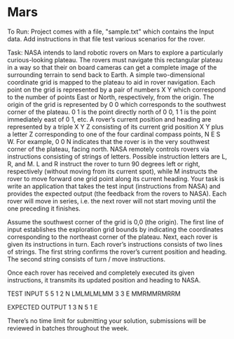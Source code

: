 # Mars
To Run:
Project comes with a file, "sample.txt" which contains the Input data.  Add instructions in that file test various scenarios for the rover. 


Task:
NASA intends to land robotic rovers on Mars to explore a particularly curious-looking plateau. The rovers must
navigate this rectangular plateau in a way so that their on board cameras can get a complete image of the
surrounding terrain to send back to Earth.
A simple two-dimensional coordinate grid is mapped to the plateau to aid in rover navigation. Each point on the grid is
represented by a pair of numbers X Y which correspond to the number of points East or North, respectively, from the
origin. The origin of the grid is represented by 0 0 which corresponds to the southwest corner of the plateau. 0 1 is
the point directly north of 0 0, 1 1 is the point immediately east of 0 1, etc. A rover’s current position and heading are
represented by a triple X Y Z consisting of its current grid position X Y plus a letter Z corresponding to one of the four
cardinal compass points, N E S W. For example, 0 0 N indicates that the rover is in the very southwest corner of the
plateau, facing north.
NASA remotely controls rovers via instructions consisting of strings of letters. Possible instruction letters are L, R,
and M. L and R instruct the rover to turn 90 degrees left or right, respectively (without moving from its current spot),
while M instructs the rover to move forward one grid point along its current heading.
Your task is write an application that takes the test input (instructions from NASA) and provides the expected output
(the feedback from the rovers to NASA). Each rover will move in series, i.e. the next rover will not start moving until
the one preceding it finishes.

Assume the southwest corner of the grid is 0,0 (the origin). The first
line of input establishes the exploration grid bounds by indicating the
coordinates corresponding to the northeast corner of the plateau.
Next, each rover is given its instructions in turn. Each rover’s
instructions consists of two lines of strings. The first string confirms
the rover’s current position and heading. The second string consists of
turn / move instructions.

Once each rover has received and completely executed its given
instructions, it transmits its updated position and heading to NASA.


TEST INPUT
5 5
1 2 N
LMLMLMLMM
3 3 E
MMRMMRMRRM

EXPECTED OUTPUT
1 3 N
5 1 E


There’s no time limit for submitting your solution, submissions will be reviewed in batches throughout the week.
